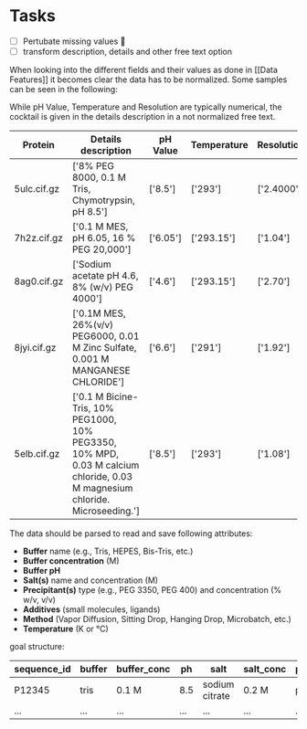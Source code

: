 
# Tasks
- [ ] Pertubate missing values 🔼 
- [ ] transform description, details and other free text option

When looking into the different fields and their values as done in [[Data Features]] it becomes clear the data has to be normalized. Some samples can be seen in the following: 

While pH Value, Temperature and Resolution are typically numerical, the cocktail is given in the details description in a not normalized free text. 

| Protein     | Details description                                                                                                         | pH Value | Temperature | Resolution |
| ----------- | --------------------------------------------------------------------------------------------------------------------------- | -------- | ----------- | ---------- |
| 5ulc.cif.gz | ['8% PEG 8000, 0.1 M Tris, Chymotrypsin, pH 8.5']                                                                           | ['8.5']  | ['293']     | ['2.4000'] |
| 7h2z.cif.gz | ['0.1 M MES, pH 6.05, 16 % PEG 20,000']                                                                                     | ['6.05'] | ['293.15']  | ['1.04']   |
| 8ag0.cif.gz | ['Sodium acetate pH 4.6, 8% (w/v) PEG 4000']                                                                                | ['4.6']  | ['293.15']  | ['2.70']   |
| 8jyi.cif.gz | ['0.1M MES, 26%(v/v) PEG6000, 0.01 M Zinc Sulfate, 0.001 M MANGANESE CHLORIDE']                                             | ['6.6']  | ['291']     | ['1.92']   |
| 5elb.cif.gz | ['0.1 M Bicine-Tris, 10% PEG1000, 10% PEG3350, 10% MPD, 0.03 M calcium chloride, 0.03 M magnesium chloride. Microseeding.'] | ['8.5']  | ['293']     | ['1.08']   |

The data should be parsed to read and save following attributes: 

- **Buffer** name (e.g., Tris, HEPES, Bis-Tris, etc.)
- **Buffer concentration** (M)
- **Buffer pH**
- **Salt(s)** name and concentration (M)
- **Precipitant(s)** type (e.g., PEG 3350, PEG 400) and concentration (% w/v, v/v)
- **Additives** (small molecules, ligands)
- **Method** (Vapor Diffusion, Sitting Drop, Hanging Drop, Microbatch, etc.)
- **Temperature** (K or °C)

goal structure: 

|sequence_id|buffer|buffer_conc|ph|salt|salt_conc|precipitant|prec_conc|temp_k|method|
|---|---|---|---|---|---|---|---|---|---|
|P12345|tris|0.1 M|8.5|sodium citrate|0.2 M|peg 400|30 %|289|vapor diffusion|
|...|...|...|...|...|...|...|...|...|...|

